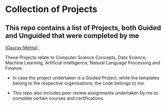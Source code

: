 # Collection of Projects


## This repo contains a list of Projects, both Guided and Unguided that were completed by me 
<a href = "www.gauravmehta.com"> (Gaurav Mehta)
</a> .
<br>

These Projects relate to Computer Science Concepts, Data Science, Machine Learning, Artificial Intelligence, Natural Language Processing and Finance. 

- In case the project undertaken is a Guided Project, while the templates belong to the respective organisations, the code belongs to me. 

- This repo also includes peer review assignments undertaken by me to complete certain courses and certifications. 